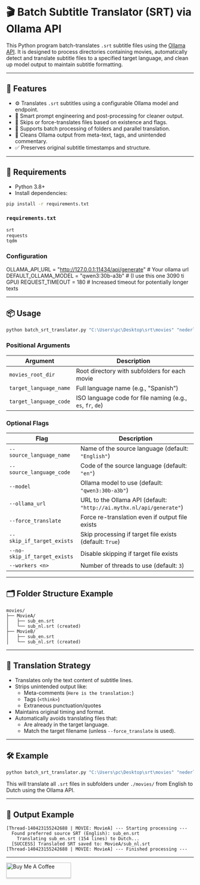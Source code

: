 # 🎬 Batch Subtitle Translator (SRT) via Ollama API

This Python program batch-translates `.srt` subtitle files using the [Ollama API](http://127.0.0.1:11434/api/generate). It is designed to process directories containing movies, automatically detect and translate subtitle files to a specified target language, and clean up model output to maintain subtitle formatting.

---

## 🚀 Features

- ⚙️ Translates `.srt` subtitles using a configurable Ollama model and endpoint.
- 🧠 Smart prompt engineering and post-processing for cleaner output.
- 🔄 Skips or force-translates files based on existence and flags.
- 📁 Supports batch processing of folders and parallel translation.
- 🧹 Cleans Ollama output from meta-text, tags, and unintended commentary.
- ✅ Preserves original subtitle timestamps and structure.

---

## 🧩 Requirements

- Python 3.8+
- Install dependencies:

```bash
pip install -r requirements.txt
```

### `requirements.txt`

```txt
srt
requests
tqdm
```


### Configuration
OLLAMA_API_URL = "http://127.0.0.1:11434/api/generate" # Your ollama url
DEFAULT_OLLAMA_MODEL = "qwen3:30b-a3b" # (I use this one 3090 ti GPU)
REQUEST_TIMEOUT = 180  # Increased timeout for potentially longer texts


---

## 📦 Usage

```bash
python batch_srt_translator.py "C:\Users\pc\Desktop\srt\movies" "nederlands" "nl" --workers 3
```

### Positional Arguments

| Argument               | Description                                                 |
|------------------------|-------------------------------------------------------------|
| `movies_root_dir`      | Root directory with subfolders for each movie               |
| `target_language_name` | Full language name (e.g., "Spanish")                        |
| `target_language_code` | ISO language code for file naming (e.g., `es`, `fr`, `de`)  |

### Optional Flags

| Flag                          | Description                                                                 |
|-------------------------------|-----------------------------------------------------------------------------|
| `--source_language_name`      | Name of the source language (default: `"English"`)                          |
| `--source_language_code`      | Code of the source language (default: `"en"`)                               |
| `--model`                     | Ollama model to use (default: `"qwen3:30b-a3b"`)                            |
| `--ollama_url`                | URL to the Ollama API (default: `"http://ai.mythx.nl/api/generate"`)       |
| `--force_translate`           | Force re-translation even if output file exists                             |
| `--skip_if_target_exists`     | Skip processing if target file exists (default: `True`)                     |
| `--no-skip_if_target_exists`  | Disable skipping if target file exists                                      |
| `--workers <n>`               | Number of threads to use (default: `3`)                                     |

---

## 🗂 Folder Structure Example

```
movies/
├── MovieA/
│   ├── sub_en.srt
│   └── sub_nl.srt (created)
├── MovieB/
│   ├── sub_en.srt
│   └── sub_nl.srt (created)
```

---

## 🧠 Translation Strategy

- Translates only the text content of subtitle lines.
- Strips unintended output like:
  - Meta-comments (`Here is the translation:`)
  - Tags (`<think>`)
  - Extraneous punctuation/quotes
- Maintains original timing and format.
- Automatically avoids translating files that:
  - Are already in the target language.
  - Match the target filename (unless `--force_translate` is used).

---

## 🛠 Example

```bash
python batch_srt_translator.py "C:\Users\pc\Desktop\srt\movies" "nederlands" "nl" --workers 3
```

This will translate all `.srt` files in subfolders under `./movies/` from English to Dutch using the Ollama API.

---

## 💬 Output Example

```text
[Thread-140423155242688 | MOVIE: MovieA] --- Starting processing ---
  Found preferred source SRT (English): sub_en.srt
    Translating sub_en.srt (154 lines) to Dutch...
  [SUCCESS] Translated SRT saved to: MovieA/sub_nl.srt
[Thread-140423155242688 | MOVIE: MovieA] --- Finished processing ---
```

---

<a href="https://www.buymeacoffee.com/Eyonic" target="_blank"><img src="https://www.buymeacoffee.com/assets/img/custom_images/orange_img.png" alt="Buy Me A Coffee" style="height: 41px !important;width: 174px !important;box-shadow: 0px 3px 2px 0px rgba(190, 190, 190, 0.5) !important;-webkit-box-shadow: 0px 3px 2px 0px rgba(190, 190, 190, 0.5) !important;" ></a>

